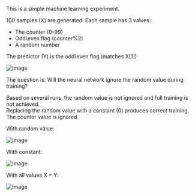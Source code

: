 This is a simple machine learning experiment.<br/>

100 samples (X) are generated. Each sample has 3 values:
- The counter (0-99)
- Odd\even flag  (counter%2)
- A random number

The predictor (Y) is the odd\even flag  (matches X[1])<br/>

![image](https://github.com/mjwaddell1/Python/assets/35202179/6c27b9dd-9bb0-4522-9442-6ee8baf0d853)

The question is: Will the neural network ignore the random value during training?<br/>

Based on several runs, the random value is not ignored and full training is not achieved.<br/>
Replacing the random value with a constant (0) produces correct training.<br/>
The counter value is ignored.

With random value:

![image](https://github.com/mjwaddell1/Python/assets/35202179/e2551380-3ad1-44d0-a86a-94957a0e7034)

With constant:

![image](https://github.com/mjwaddell1/Python/assets/35202179/0502ac0e-a00b-4ced-8e38-021028bb08bd)

With all values X = Y:

![image](https://github.com/mjwaddell1/Python/assets/35202179/61174007-1f6d-4600-a466-1c022219eca5)

